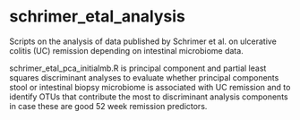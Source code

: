 # schrimer_etal_analysis
Scripts on the analysis of data published by Schrimer et al. on ulcerative colitis (UC) remission depending on intestinal microbiome data.

schrimer_etal_pca_initialmb.R is principal component and partial least squares discriminant analyses to evaluate whether principal components stool or intestinal biopsy microbiome is associated with UC remission and to identify OTUs that contribute the most to discriminant analysis components in case these are good 52 week remission predictors.

